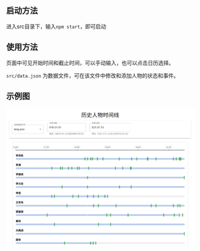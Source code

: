 ## 启动方法

进入src目录下，输入`npm start`，即可启动

## 使用方法

页面中可见开始时间和截止时间，可以手动输入，也可以点击日历选择。

`src/data.json` 为数据文件，可在该文件中修改和添加人物的状态和事件。


## 示例图
![alt text](image.png)